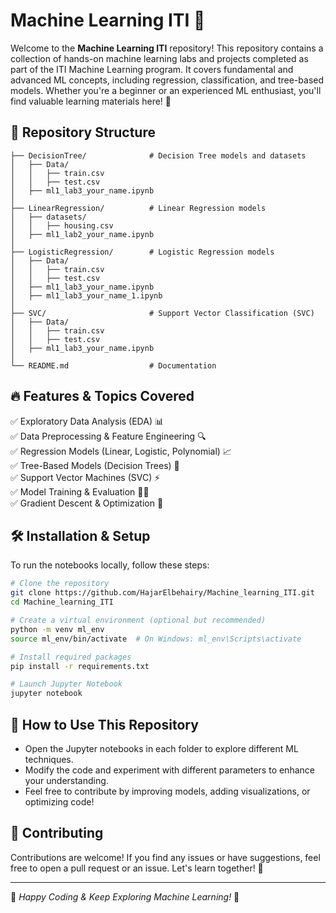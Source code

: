 # Machine Learning ITI 🚀

Welcome to the **Machine Learning ITI** repository! This repository contains a collection of hands-on machine learning labs and projects completed as part of the ITI Machine Learning program. It covers fundamental and advanced ML concepts, including regression, classification, and tree-based models. Whether you're a beginner or an experienced ML enthusiast, you'll find valuable learning materials here! 🎯

## 📂 Repository Structure

```
├── DecisionTree/              # Decision Tree models and datasets
│   ├── Data/
│   │   ├── train.csv
│   │   ├── test.csv
│   ├── ml1_lab3_your_name.ipynb
│
├── LinearRegression/          # Linear Regression models
│   ├── datasets/
│   │   ├── housing.csv
│   ├── ml1_lab2_your_name.ipynb
│
├── LogisticRegression/        # Logistic Regression models
│   ├── Data/
│   │   ├── train.csv
│   │   ├── test.csv
│   ├── ml1_lab3_your_name.ipynb
│   ├── ml1_lab3_your_name_1.ipynb
│
├── SVC/                       # Support Vector Classification (SVC)
│   ├── Data/
│   │   ├── train.csv
│   │   ├── test.csv
│   ├── ml1_lab3_your_name.ipynb
│
└── README.md                  # Documentation
```

## 🔥 Features & Topics Covered
✅ Exploratory Data Analysis (EDA) 📊  
✅ Data Preprocessing & Feature Engineering 🔍  
✅ Regression Models (Linear, Logistic, Polynomial) 📈  
✅ Tree-Based Models (Decision Trees) 🌳  
✅ Support Vector Machines (SVC) ⚡  
✅ Model Training & Evaluation 🏋️‍♂️  
✅ Gradient Descent & Optimization 🚀  

## 🛠 Installation & Setup
To run the notebooks locally, follow these steps:

```bash
# Clone the repository
git clone https://github.com/HajarElbehairy/Machine_learning_ITI.git
cd Machine_learning_ITI

# Create a virtual environment (optional but recommended)
python -m venv ml_env
source ml_env/bin/activate  # On Windows: ml_env\Scripts\activate

# Install required packages
pip install -r requirements.txt

# Launch Jupyter Notebook
jupyter notebook
```

## 🚀 How to Use This Repository
- Open the Jupyter notebooks in each folder to explore different ML techniques.
- Modify the code and experiment with different parameters to enhance your understanding.
- Feel free to contribute by improving models, adding visualizations, or optimizing code!

## 🤝 Contributing
Contributions are welcome! If you find any issues or have suggestions, feel free to open a pull request or an issue. Let's learn together! 🌟


  

---
🌟 _Happy Coding & Keep Exploring Machine Learning!_ 🌟

